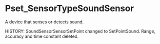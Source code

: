 # Pset_SensorTypeSoundSensor

A device that senses or detects sound.
<!-- end of short definition -->

 HISTORY: SoundSensorSensorSetPoint changed to SetPointSound. Range, accuracy and time constant deleted.
